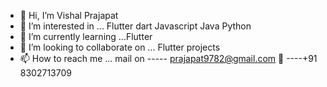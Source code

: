 - 👋 Hi, I’m Vishal Prajapat
- 👀 I’m interested in ... Flutter dart Javascript Java Python
- 🌱 I’m currently learning ...Flutter
- 💞️ I’m looking to collaborate on ... Flutter projects
- 📫 How to reach me ...
  mail on ----- prajapat9782@gmail.com
  :calling: ----+91 8302713709

<!---
prajapat9782/prajapat9782 is a ✨ special ✨ repository because its `README.md` (this file) appears on your GitHub profile.
You can click the Preview link to take a look at your changes.
--->
